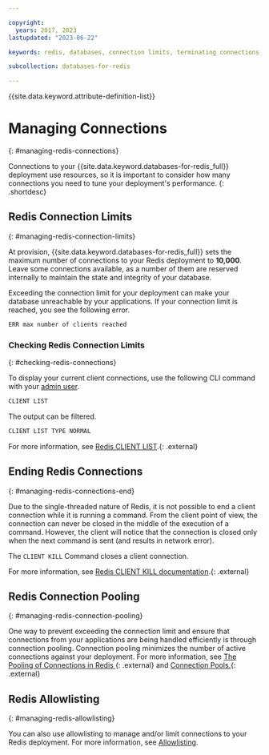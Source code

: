 ```yaml
---

copyright:
  years: 2017, 2023
lastupdated: "2023-06-22"

keywords: redis, databases, connection limits, terminating connections, connection pooling, managing connections

subcollection: databases-for-redis

---
```


{{site.data.keyword.attribute-definition-list}}

# Managing Connections
{: #managing-redis-connections}

Connections to your {{site.data.keyword.databases-for-redis_full}} deployment use resources, so it is important to consider how many connections you need to tune your deployment's performance. 
{: .shortdesc}

## Redis Connection Limits 
{: #managing-redis-connection-limits}

At provision, {{site.data.keyword.databases-for-redis_full}} sets the maximum number of connections to your Redis deployment to **10,000**. Leave some connections available, as a number of them are reserved internally to maintain the state and integrity of your database. 

Exceeding the connection limit for your deployment can make your database unreachable by your applications. If your connection limit is reached, you see the following error.

```sh
ERR max number of clients reached
```

### Checking Redis Connection Limits
{: #checking-redis-connections}

To display your current client connections, use the following CLI command with your [admin user](/docs/databases-for-redis?topic=databases-for-redis-user-management#the-admin-user).
```sh
CLIENT LIST
```

The output can be filtered.
```sh
CLIENT LIST TYPE NORMAL
```

For more information, see [Redis CLIENT LIST](https://redis.io/commands/client-list/).{: .external}

## Ending Redis Connections
{: #managing-redis-connections-end}

Due to the single-threaded nature of Redis, it is not possible to end a client connection while it is running a command. From the client point of view, the connection can never be closed in the middle of the execution of a command. However, the client will notice that the connection is closed only when the next command is sent (and results in network error).

The `CLIENT KILL` Command closes a client connection. 

For more information, see [Redis CLIENT KILL documentation](https://redis.io/commands/client-kill/).{: .external}

## Redis Connection Pooling
{: #managing-redis-connection-pooling}

One way to prevent exceeding the connection limit and ensure that connections from your applications are being handled efficiently is through connection pooling. Connection pooling minimizes the number of active connections against your deployment. For more information, see [The Pooling of Connections in Redis
](https://medium.com/geekculture/the-pooling-of-connections-in-redis-e8188335bf64){: .external} and [Connection Pools.](https://medium.com/geekculture/the-pooling-of-connections-in-redis-e8188335bf64){: .external}

## Redis Allowlisting
{: #managing-redis-allowlisting}

You can also use allowlisting to manage and/or limit connections to your Redis deployment. For more information, see [Allowlisting](/docs/databases-for-redis?topic=databases-for-redis-allowlisting).
